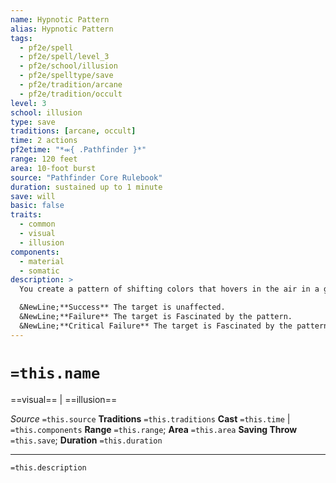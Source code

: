 ```yaml
---
name: Hypnotic Pattern
alias: Hypnotic Pattern
tags:
  - pf2e/spell
  - pf2e/spell/level_3
  - pf2e/school/illusion
  - pf2e/spelltype/save
  - pf2e/tradition/arcane
  - pf2e/tradition/occult
level: 3
school: illusion
type: save
traditions: [arcane, occult]
time: 2 actions
pf2etime: "*⬺{ .Pathfinder }*"
range: 120 feet
area: 10-foot burst
source: "Pathfinder Core Rulebook"
duration: sustained up to 1 minute
save: will
basic: false
traits:
  - common
  - visual
  - illusion
components:
  - material
  - somatic
description: >
  You create a pattern of shifting colors that hovers in the air in a geometric cloud. Creatures are [[Dazzled]] while inside the pattern. In addition, a creature must attempt a Will saving throw if it is inside the pattern when you cast it, when it enters the pattern, when it ends its turn within the pattern, or if it uses a Seek or Interact action on the pattern. A creature currently [[Fascinated]] by the pattern doesn't attempt new saves.

  &NewLine;**Success** The target is unaffected.
  &NewLine;**Failure** The target is Fascinated by the pattern.
  &NewLine;**Critical Failure** The target is Fascinated by the pattern. While it remains Fascinated, it can't use reactions.
---
```

# `=this.name`
==visual== | ==illusion==

*Source* `=this.source`
**Traditions** `=this.traditions`
**Cast** `=this.time` | `=this.components`
**Range** `=this.range`; **Area** `=this.area`
**Saving Throw** `=this.save`; **Duration** `=this.duration`

***
`=this.description`